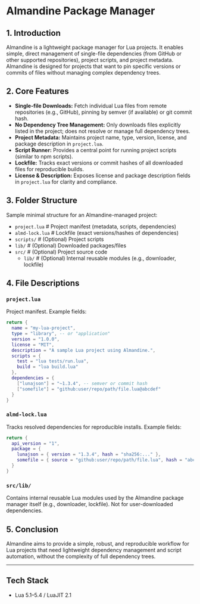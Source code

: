 # Almandine Package Manager

## 1. Introduction

Almandine is a lightweight package manager for Lua projects. It enables simple, direct management of single-file dependencies (from GitHub or other supported repositories), project scripts, and project metadata. Almandine is designed for projects that want to pin specific versions or commits of files without managing complex dependency trees.

## 2. Core Features

- **Single-file Downloads:** Fetch individual Lua files from remote repositories (e.g., GitHub), pinning by semver (if available) or git commit hash.
- **No Dependency Tree Management:** Only downloads files explicitly listed in the project; does not resolve or manage full dependency trees.
- **Project Metadata:** Maintains project name, type, version, license, and package description in `project.lua`.
- **Script Runner:** Provides a central point for running project scripts (similar to npm scripts).
- **Lockfile:** Tracks exact versions or commit hashes of all downloaded files for reproducible builds.
- **License & Description:** Exposes license and package description fields in `project.lua` for clarity and compliance.

## 3. Folder Structure

Sample minimal structure for an Almandine-managed project:

* `project.lua`          # Project manifest (metadata, scripts, dependencies)
* `almd-lock.lua`   # Lockfile (exact versions/hashes of dependencies)
* `scripts/`             # (Optional) Project scripts
* `lib/`                 # (Optional) Downloaded packages/files
* `src/`                 # (Optional) Project source code
  * `lib/`               # (Optional) Internal reusable modules (e.g., downloader, lockfile)

## 4. File Descriptions

### `project.lua`

Project manifest. Example fields:

```lua
return {
  name = "my-lua-project",
  type = "library", -- or "application"
  version = "1.0.0",
  license = "MIT",
  description = "A sample Lua project using Almandine.",
  scripts = {
    test = "lua tests/run.lua",
    build = "lua build.lua"
  },
  dependencies = {
    ["lunajson"] = "~1.3.4", -- semver or commit hash
    ["somefile"] = "github:user/repo/path/file.lua@abcdef"
  }
}
```

### `almd-lock.lua`

Tracks resolved dependencies for reproducible installs. Example fields:

```lua
return {
  api_version = "1",
  package = {
    lunajson = { version = "1.3.4", hash = "sha256:..." },
    somefile = { source = "github:user/repo/path/file.lua", hash = "abcdef" }
  }
}
```

### `src/lib/`

Contains internal reusable Lua modules used by the Almandine package manager itself (e.g., downloader, lockfile). Not for user-downloaded dependencies.

## 5. Conclusion

Almandine aims to provide a simple, robust, and reproducible workflow for Lua projects that need lightweight dependency management and script automation, without the complexity of full dependency trees.

---

## Tech Stack

* Lua 5.1–5.4 / LuaJIT 2.1
